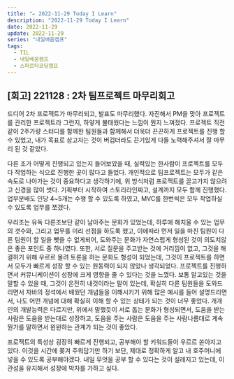 ```yaml
---
title: "✏️ 2022-11-29 Today I Learn"
description: "2022-11-29 Today I Learn"
date: 2022-11-29
update: 2022-11-29
series: "내일배움캠프"
tags:
  - TIL
  - 내일배움캠프
  - 스파르타코딩캠프
---
```


## [회고] 221128 : 2차 팀프로젝트 마무리회고

드디어 2차 프로젝트가 마무리되고, 발표도 마무리했다. 자진해서 PM을 맞아 프로젝트를 관리한 프로젝트라 그런지, 하얗게 불태웠다는 느낌이 뭔지 느껴졌다.
프로젝트 직전 같이 2주가량 스터디를 함께한 팀원들과 함께해서 더욱더 끈끈하게 프로젝트를 진행 할 수 있었고, 내가 목표로 삼고자는 것이 버겁더라도 끈기있게 다들 노력해주셔서 잘 마무리 된 것 같았다.

다른 조가 어떻게 진행되고 있는지 들어보았을 때, 실력있는 한사람이 프로젝트를 모두 다 작업하는 식으로 진행한 곳이 많다고 들었다. 개인적으로 팀프로젝트는 모두가 같은 속도로 나아가는 것이 중요하다고 생각하기에, 위 방식처럼 프로젝트를 끌고가지 않으려고 신경을 많이 썻다. 기획부터 시작하여 스토리라인짜고, 설계까지 모두 함께 진행했다. 업무분배도 인당 4~5개는 수행 할 수 있도록 하였고, MVC를 한번씩은 모두 작업하실 수 있도록 업무를 쪼갰다.

우리조는 유독 다른조보단 같이 남아주는 문화가 있었는데, 하루에 해치울 수 있는 업무의 갯수와, 그리고 업무를 미리 선점을 하도록 했고, 이에따라 먼저 일을 마친 팀원이 다른 팀원이 할 일을 뺏을 수 없게되어, 도와주는 문화가 자연스럽게 형성된 것이 의도치않은 좋은 포인트 중 하나였다.
또한, 서로 질문을 주고받는 것에 거리낌이 없고, 그것을 해결하기 위해 우르르 몰려 토론을 하는 문화도 형성이 되었는데, 그것이 프로젝트를 하면서 모두가 빠르게 성장 할 수 있는 원동력이 되지 않았나 생각되었다. 프로젝트를 진행하면서 커뮤니케이션이 성장에 크게 영향을 줄 수 있다는 것을 느꼈다. 보통 알고있는 것을 말할 수 있을 때, 그것이 온전히 내것이라는 말이 있는데, 확실히 다른 팀원들을 도와드리면서 자바의 정석에서 배웠던 개념들을 이해시키기 위해 많은 예시를 들어 설명드리면서, 나도 어떤 개념에 대해 확실히 이해 할 수 있는 상태가 되는 것이 너무 좋았다. 개개인의 개발능력은 다르지만, 위에서 말했듯이 서로 돕는 문화가 형성되면서, 도움을 받는 사람은 도움을 받는대로 성장하고, 도움을 주는 사람은 도움을 주는 사람나름대로 계속 뭔가를 말하면서 윈윈하는 관계가 되는 것이 좋았다.

프로젝트의 특성상 굉장히 빠르게 진행되고, 공부해야 할 키워드들이 우르르 쏟아지고 있다. 이것을 시간에 쫒겨 주워담기만 하기 보단, 제대로 정확하게 알고 내 호주머니에 넣을 수 있도록 공부해야겠다. 내일 무엇을 공부 할 수 있다는 것이 설레지고 있는데, 이 관성을 유지해서 성장에 박차를 가하고 싶다.
